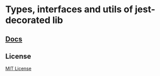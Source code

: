 # Types, interfaces and utils of jest-decorated lib

## [Docs](https://github.com/vitalishapovalov/jest-decorated/blob/master/README.md) 

## License

[MIT License](https://github.com/vitalishapovalov/jest-decorated/blob/master/LICENSE)
